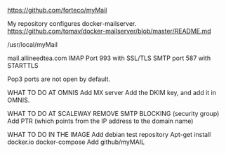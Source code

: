 
https://github.com/forteco/myMail

My repository configures docker-mailserver.
https://github.com/tomav/docker-mailserver/blob/master/README.md



/usr/local/myMail

mail.allineedtea.com
 	IMAP Port 993 with SSL/TLS
 	SMTP port 587 with STARTTLS

Pop3 ports are not open by default.



WHAT TO DO AT OMNIS
Add MX server
Add the DKIM key, and add it in OMNIS. 

WHAT TO DO AT SCALEWAY
REMOVE SMTP BLOCKING (security group)
Add PTR (which points from the IP address to the domain name)



WHAT TO DO IN THE IMAGE
Add debian test repository
Apt-get install docker.io docker-compose
Add github/myMAIL


